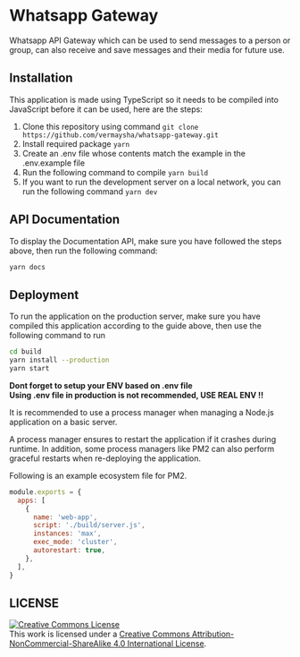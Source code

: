# Whatsapp Gateway

Whatsapp API Gateway which can be used to send messages to a person or group, can also receive and save messages and their media for future use.

## Installation

This application is made using TypeScript so it needs to be compiled into JavaScript before it can be used, here are the steps:

1. Clone this repository using command `git clone https://github.com/vermaysha/whatsapp-gateway.git`
2. Install required package `yarn`
3. Create an .env file whose contents match the example in the .env.example file
4. Run the following command to compile `yarn build`
5. If you want to run the development server on a local network, you can run the following command `yarn dev`

## API Documentation

To display the Documentation API, make sure you have followed the steps above, then run the following command:

```sh
yarn docs
```

## Deployment

To run the application on the production server, make sure you have compiled this application according to the guide above, then use the following command to run

```sh
cd build
yarn install --production
yarn start
```

**Dont forget to setup your ENV based on .env file** <br>
**Using .env file in production is not recommended, USE REAL ENV !!**

It is recommended to use a process manager when managing a Node.js application on a basic server.

A process manager ensures to restart the application if it crashes during runtime. In addition, some process managers like PM2 can also perform graceful restarts when re-deploying the application.

Following is an example ecosystem file for PM2.

```js
module.exports = {
  apps: [
    {
      name: 'web-app',
      script: './build/server.js',
      instances: 'max',
      exec_mode: 'cluster',
      autorestart: true,
    },
  ],
}
```

## LICENSE

[![Creative Commons License](https://i.creativecommons.org/l/by-nc-sa/4.0/88x31.png)](http://creativecommons.org/licenses/by-nc-sa/4.0/)  
This work is licensed under a [Creative Commons Attribution-NonCommercial-ShareAlike 4.0 International License](http://creativecommons.org/licenses/by-nc-sa/4.0/).
